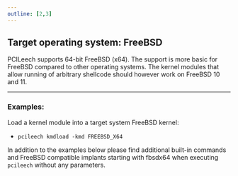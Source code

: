 ```yaml
---
outline: [2,3]
---
```



## Target operating system: FreeBSD

PCILeech supports 64-bit FreeBSD (x64). The support is more basic for FreeBSD compared to other operating systems. The kernel modules that allow running of arbitrary shellcode should however work on FreeBSD 10 and 11.

***

### Examples:

Load a kernel module into a target system FreeBSD kernel:
* `pcileech kmdload -kmd FREEBSD_X64`

In addition to the examples below please find additional built-in commands and FreeBSD compatible implants starting with fbsdx64 when executing `pcileech` without any parameters.